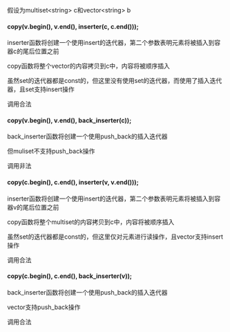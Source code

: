 假设为multiset<string\> c和vector<string\> b

#### copy(v.begin(), v.end(), inserter(c, c.end()));

inserter函数将创建一个使用insert的迭代器，第二个参数表明元素将被插入到容器c的尾后位置之前

copy函数将整个vector的内容拷贝到c中，内容将被顺序插入

虽然set的迭代器都是const的，但这里没有使用set的迭代器，而使用了插入迭代器，且set支持insert操作

调用合法

#### copy(v.begin(), v.end(), back_inserter(c));

back_inserter函数将创建一个使用push_back的插入迭代器

但muliset不支持push_back操作

调用非法

#### copy(c.begin(), c.end(), inserter(v, v.end()));

inserter函数将创建一个使用insert的迭代器，第二个参数表明元素将被插入到容器v的尾后位置之前

copy函数将整个multiset的内容拷贝到c中，内容将被顺序插入

虽然set的迭代器都是const的，但这里仅对元素进行读操作，且vector支持insert操作

调用合法

#### copy(c.begin(), c.end(), back_inserter(v));

back_inserter函数将创建一个使用push_back的插入迭代器

vector支持push_back操作

调用合法